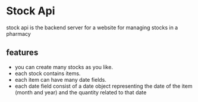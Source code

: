 # Stock Api

stock api is the backend server for a website for managing stocks in a pharmacy

## features

- you can create many stocks as you like.
- each stock contains items.
- each item can have many date fields.
- each date field consist of a date object representing the date of the item (month and year) and the quantity related to that date
